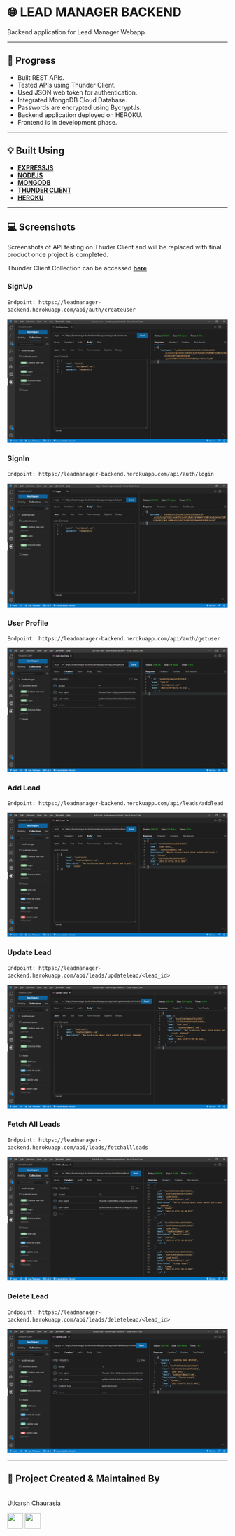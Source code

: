 # 🌐 LEAD MANAGER BACKEND

Backend application for Lead Manager Webapp.

---

## :memo: Progress

- Built REST APIs.
- Tested APIs using Thunder Client.
- Used JSON web token for authentication.
- Integrated MongoDB Cloud Database.
- Passwords are encrypted using BycryptJs.
- Backend application deployed on HEROKU.
- Frontend is in development phase.

---

## :bulb: Built Using

- [**EXPRESSJS**](https://expressjs.com/)
- [**NODEJS**](https://nodejs.org/en/)
- [**MONGODB**](https://www.django-rest-framework.org/)
- [**THUNDER CLIENT**](https://www.thunderclient.io/)
- [**HEROKU**](https://dashboard.heroku.com/)

---

## :computer: Screenshots

Screenshots of API testing on Thuder Client and will be replaced with final product once project is completed.

Thunder Client Collection can be accessed [**here**](thunder-collection_leadmanager.json)

### SignUp

`Endpoint: https://leadmanager-backend.herokuapp.com/api/auth/createuser`

<img src="images/signup.png"/>

### SignIn
`Endpoint: https://leadmanager-backend.herokuapp.com/api/auth/login`

<img src="images/login.png"/>

### User Profile

`Endpoint: https://leadmanager-backend.herokuapp.com/api/auth/getuser`

<img src="images/getuser.png"/>

### Add Lead
`Endpoint: https://leadmanager-backend.herokuapp.com/api/leads/addlead`

<img src="images/addlead.png"/>

### Update Lead
`Endpoint: https://leadmanager-backend.herokuapp.com/api/leads/updatelead/<lead_id>`

<img src="images/updatelead.png"/>

### Fetch All Leads
`Endpoint: https://leadmanager-backend.herokuapp.com/api/leads/fetchallleads`

<img src="images/fetchlead.png"/>

### Delete Lead
`Endpoint: https://leadmanager-backend.herokuapp.com/api/leads/deletelead/<lead_id>`

<img src="images/deletelead.png"/>

---

## :man: Project Created & Maintained By

<img src = "https://avatars2.githubusercontent.com/u/47274683?s=460&u=d0f1b40291f480413ce4ac9a96b6d4603289844e&v=4"  height="120" alt=""> <br>Utkarsh Chaurasia

<p>
<a href = "https://github.com/UtkarshChaurasia"><img src = "http://www.iconninja.com/files/241/825/211/round-collaboration-social-github-code-circle-network-icon.svg" width="36" height = "36"/></a>
<a href = "https://www.linkedin.com/in/utkarshchaurasia/">
<img src = "http://www.iconninja.com/files/863/607/751/network-linkedin-social-connection-circular-circle-media-icon.svg" width="36" height="36"/>
</a>
</p>
